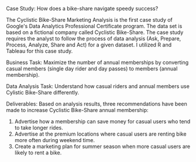Case Study: How does a bike-share navigate speedy success?

The Cyclistic Bike-Share Marketing Analysis is the first case study of Google's Data Analytics Professional Certificate program. The data set is based on a fictional company called Cyclistic Bike-Share. The case study requires the analyst to follow the process of data analysis (Ask, Prepare, Process, Analyze, Share and Act) for a given dataset. I utilized R and Tableau for this case study.

Business Task: Maximize the number of annual memberships by converting casual members (single day rider and day passes) to members (annual membership).

Data Analysis Task: Understand how casual riders and annual members use Cylistic Bike-Share differently.

Deliverables: Based on analysis results, three recommendations have been made to increase Cyclistic Bike-Share annual membership:
1. Advertise how a membership can save money for casual users who tend to take longer rides.
2. Advertise at the premium locations where casual users are renting bike more often during weekend time.
3. Create a marketing plan for summer season when more casual users are likely to rent a bike.
